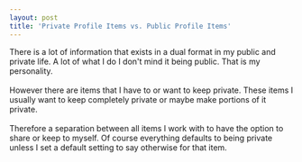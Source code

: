 ```yaml
---
layout: post
title: 'Private Profile Items vs. Public Profile Items'
---
```

There is a lot of information that exists in a dual format in my public and private life. A lot of what I do I don't mind it being public. That is my personality.<br /><br />However there are items that I have to or want to keep private. These items I usually want to keep completely private or maybe make portions of it private.<br /><br />Therefore a separation between all items I work with to have the option to share or keep to myself. Of course everything defaults to being private unless I set a default setting to say otherwise for that item.